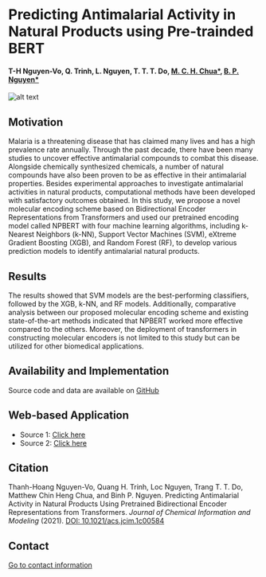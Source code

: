 # Predicting Antimalarial Activity in Natural Products using Pre-trainded BERT

#### T-H Nguyen-Vo, Q. Trinh, L. Nguyen, T. T. T. Do, [M. C. H. Chua*](https://www.iss.nus.edu.sg/about-us/staff/detail/654/Dr.%20Matthew%20CHUA), [B. P. Nguyen*](https://homepages.ecs.vuw.ac.nz/~nguyenb5/about.html)


![alt text](https://github.com/mldlproject/2021-NPBERT-Antimalaria/blob/main/NPBERT_abs.svg)


## Motivation
Malaria is a threatening disease that has claimed many lives and has a high prevalence rate annually. Through the past decade, there have been many studies 
to uncover effective antimalarial compounds to combat this disease. Alongside chemically synthesized chemicals, a number of natural compounds have also been 
proven to be as effective in their antimalarial properties. Besides experimental approaches to investigate antimalarial activities in natural products, 
computational methods have been developed with satisfactory outcomes obtained. In this study, we propose a novel molecular encoding scheme based on Bidirectional Encoder Representations from Transformers and used our pretrained encoding model called NPBERT with four machine learning algorithms, including k-Nearest Neighbors 
(k-NN), Support Vector Machines (SVM), eXtreme Gradient Boosting (XGB), and Random Forest (RF), to develop various prediction models to identify antimalarial natural products. 

## Results
The results showed that SVM models are the best-performing classifiers, followed by the XGB, k-NN, and RF models. Additionally, comparative analysis between our proposed molecular encoding scheme and existing state-of-the-art methods indicated that NPBERT worked more effective compared to the others. Moreover, the deployment of transformers in constructing molecular encoders is not limited to this study but can be utilized for other biomedical applications. 

## Availability and Implementation
Source code and data are available on [GitHub](https://github.com/mldlproject/2021-NPBERT-Antimalaria)

## Web-based Application
- Source 1: [Click here](http://14.177.208.167:8004/) 
- Source 2: [Click here](http://124.197.54.240:8004/)

## Citation
Thanh-Hoang Nguyen-Vo, Quang H. Trinh, Loc Nguyen, Trang T. T. Do, Matthew Chin Heng Chua, and Binh P. Nguyen. Predicting Antimalarial Activity in Natural Products Using Pretrained Bidirectional Encoder Representations from Transformers. *Journal of Chemical Information and Modeling* (2021). [DOI: 10.1021/acs.jcim.1c00584](https://pubs.acs.org/doi/10.1021/acs.jcim.1c00584)

## Contact 
[Go to contact information](https://homepages.ecs.vuw.ac.nz/~nguyenb5/contact.html)

